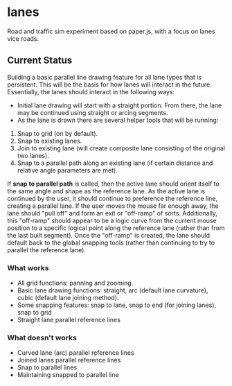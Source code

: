 # lanes
Road and traffic sim experiment based on paper.js, with a focus on lanes vice roads.

## Current Status
Building a basic parallel line drawing feature for all lane types that is persistent. This will be the basis for how lanes will interact in the future. Essentially, the lanes should interact in the following ways:
- Initial lane drawing will start with a straight portion. From there, the lane may be continued using straight or arcing segments.
- As the lane is drawn there are several helper tools that will be running:
1. Snap to grid (on by default).
2. Snap to existing lanes.
3. Join to existing lane (will create composite lane consisting of the original two lanes).
4. Snap to a parallel path along an existing lane (if certain distance and relative angle parameters are met).

If **snap to parallel path** is called, then the active lane should orient itself to the same angle and shape as the reference lane. As the active lane is continued by the user, it should continue to preference the reference line, creating a parallel lane. If the user moves the mouse far enough away, the lane should "pull off" and form an exit or "off-ramp" of sorts. Additionally, this "off-ramp" should appear to be a logic curve from the current mouse position to a specific logical point along the reference lane (rather than from the last built segment). Once the "off-ramp" is created, the lane should default back to the global snapping tools (rather than continuing to try to parallel the reference lane).

### What works
- All grid functions: panning and zooming.
- Basic lane drawing functions: straight, arc (default lane curvature), cubic (default lane joining method).
- Some snapping features: snap to lane, snap to end (for joining lanes), snap to grid
- Straight lane parallel reference lines

### What doesn't works
- Curved lane (arc) parallel reference lines
- Joined lanes parallel reference lines
- Snap to parallel lines
- Maintaining snapped to parallel line

